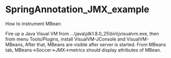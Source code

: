 # SpringAnnotation_JMX_example

 How to instrument MBean:
 
 Fire up a Java Visual VM from ...\java\jdk1.8.0_25\bin\jvisualvm.exe, then
 from menu Tools/Plugins, install VisualVM-JConsole and VisualVM-MBeans, After
 that, MBeans are visible after server is started. From MBeans tab,
 MBeans->Soccer->JMX->metrics should display attributes of MBean.
